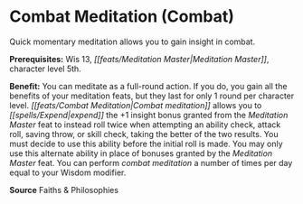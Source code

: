 ﻿---
cssclass: [feats]

---
# Combat Meditation (Combat)

Quick momentary meditation allows you to gain insight in combat.

**Prerequisites:** Wis 13, _[[feats/Meditation Master|Meditation Master]]_, character level 5th.

**Benefit:** You can meditate as a full-round action. If you do, you gain all the benefits of your meditation feats, but they last for only 1 round per character level. _[[feats/Combat Meditation|Combat meditation]]_ allows you to _[[spells/Expend|expend]]_ the +1 insight bonus granted from the _Meditation Master_ feat to instead roll twice when attempting an ability check, attack roll, saving throw, or skill check, taking the better of the two results. You must decide to use this ability before the initial roll is made. You may only use this alternate ability in place of bonuses granted by the _Meditation Master_ feat. You can perform _combat meditation_ a number of times per day equal to your Wisdom modifier.

**Source** Faiths & Philosophies